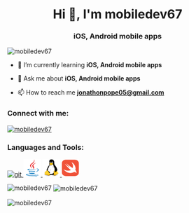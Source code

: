 <h1 align="center">Hi 👋, I'm mobiledev67</h1>
<h3 align="center">iOS, Android mobile apps</h3>

<p align="left"> <img src="https://komarev.com/ghpvc/?username=mobiledev67&label=Profile%20views&color=0e75b6&style=flat" alt="mobiledev67" /> </p>

- 🌱 I’m currently learning **iOS, Android mobile apps**

- 💬 Ask me about **iOS, Android mobile apps**

- 📫 How to reach me **jonathonpope05@gmail.com**

<h3 align="left">Connect with me:</h3>
<p align="left">
<a href="https://dev.to/mobiledev67" target="blank"><img align="center" src="https://raw.githubusercontent.com/rahuldkjain/github-profile-readme-generator/master/src/images/icons/Social/devto.svg" alt="mobiledev67" height="30" width="40" /></a>
</p>

<h3 align="left">Languages and Tools:</h3>
<p align="left"> <a href="https://git-scm.com/" target="_blank" rel="noreferrer"> <img src="https://www.vectorlogo.zone/logos/git-scm/git-scm-icon.svg" alt="git" width="40" height="40"/> </a> <a href="https://www.java.com" target="_blank" rel="noreferrer"> <img src="https://raw.githubusercontent.com/devicons/devicon/master/icons/java/java-original.svg" alt="java" width="40" height="40"/> </a> <a href="https://www.linux.org/" target="_blank" rel="noreferrer"> <img src="https://raw.githubusercontent.com/devicons/devicon/master/icons/linux/linux-original.svg" alt="linux" width="40" height="40"/> </a> <a href="https://developer.apple.com/swift/" target="_blank" rel="noreferrer"> <img src="https://raw.githubusercontent.com/devicons/devicon/master/icons/swift/swift-original.svg" alt="swift" width="40" height="40"/> </a> </p>

<p><img align="left" src="https://github-readme-stats.vercel.app/api/top-langs?username=mobiledev67&show_icons=true&locale=en&layout=compact" alt="mobiledev67" /></p>

<p>&nbsp;<img align="center" src="https://github-readme-stats.vercel.app/api?username=mobiledev67&show_icons=true&locale=en" alt="mobiledev67" /></p>

<p><img align="center" src="https://github-readme-streak-stats.herokuapp.com/?user=mobiledev67&" alt="mobiledev67" /></p>
